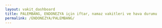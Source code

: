 ```yaml
---
layout: vakit_dashboard
title: PALEMBANG, ENDONEZYA için iftar, namaz vakitleri ve hava durumu - ilçe/eyalet seç
permalink: /ENDONEZYA/PALEMBANG/
---
```


<script type="text/javascript">
  var GLOBAL_COUNTRY = 'ENDONEZYA';
  var GLOBAL_CITY = 'PALEMBANG';
  var GLOBAL_STATE = '';
  var lat = 72;
  var lon = 21;
</script>
